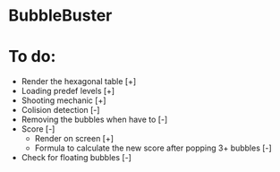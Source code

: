 # BubbleBuster
# To do:
- Render the hexagonal table [+]
- Loading predef levels [+]
- Shooting mechanic [+]
- Colision detection [-]
- Removing the bubbles when have to [-]
- Score [-]
    * Render on screen [+]
    * Formula to calculate the new score after popping 3+ bubbles [-]
- Check for floating bubbles [-]
